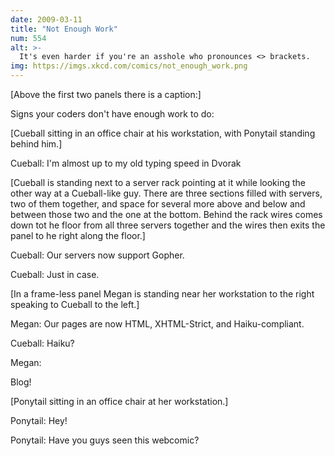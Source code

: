 ```yaml
---
date: 2009-03-11
title: "Not Enough Work"
num: 554
alt: >-
  It's even harder if you're an asshole who pronounces <> brackets.
img: https://imgs.xkcd.com/comics/not_enough_work.png
---
```

[Above the first two panels there is a caption:]

Signs your coders don't have enough work to do:

[Cueball sitting in an office chair at his workstation, with Ponytail standing behind him.]

Cueball: I'm almost up to my old typing speed in Dvorak

[Cueball is standing next to a server rack pointing at it while looking the other way at a Cueball-like guy. There are three sections filled with servers, two of them together, and space for several more above and below and between those two and the one at the bottom. Behind the rack wires comes down tot he floor from all three servers together and the wires then exits the panel to he right along the floor.]

Cueball: Our servers now support Gopher.

Cueball: Just in case.

[In a frame-less panel Megan is standing near her workstation to the right speaking to Cueball to the left.]

Megan: Our pages are now HTML, XHTML-Strict, and Haiku-compliant.

Cueball: Haiku?

Megan:

<div class="Main">

<span ID="Marquee">

Blog!</span></div>

[Ponytail sitting in an office chair at her workstation.]

Ponytail: Hey!

Ponytail: Have you guys seen this webcomic?